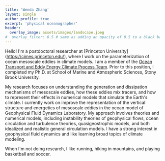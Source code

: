 ```yaml
---
title: 'Wenda Zhang'
layout: single
author_profile: true
excerpt: 'physical oceanographer'
header:
  overlay_image: assets/images/landscape.jpeg
#  overlay_filter: 0.5 # same as adding an opacity of 0.5 to a black background
---
```



Hello! I'm a postdoctoral researcher at [Princeton University] (https://cimes.princeton.edu/),
where I work on the parameterization of ocean mesoscale eddies in climate models. I am a member of the [Ocean Transport and Eddy Energy Climate Process Team](https://ocean-eddy-cpt.github.io/). 
Prior to this position, I completed my Ph.D. at School of Marine and 
Atmospheric Sciences, Stony Brook University.

My research focuses on understanding the generation and dissipation mechanisms of mesoscale eddies, how these eddies mix tracers, and how to represent their effects in numerical 
models that simulate the Earth's climate. 
I currently work on improve the representation of the vertical structure and energetics of mesoscale eddies in the ocean model of Geophysical Fluid Dynamics Laboratory. 
My approach involves theories and numerical models, including instability theories of geophysical flows, ocean circulation and turbulence theories, quasigeostrophic models, 
and both idealized and realistic general circulation models.
I have a strong interest in geophysical fluid dynamics and like learning broad topics of climate modeling.

When I'm not doing research, I like running, hiking in mountains, and playing basketball and soccer.



